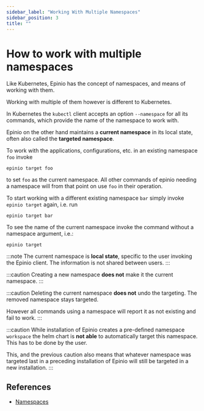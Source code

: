 ```yaml
---
sidebar_label: "Working With Multiple Namespaces"
sidebar_position: 3
title: ""
---
```


<head>
  <link rel="canonical" href="https://docs.epinio.io/howtos/use-develop/namespaces"/>
</head>

# How to work with multiple namespaces

Like Kubernetes, Epinio has the concept of namespaces, and means of working with them.

Working with multiple of them however is different to Kubernetes.

In Kubernetes the `kubectl` client accepts an option `--namespace` for all its commands,
which provide the name of the namespace to work with.

Epinio on the other hand maintains a __current namespace__ in its local state, often
also called the __targeted namespace__.

To work with the applications, configurations, etc. in an existing namespace `foo`
invoke

```
epinio target foo
```

to set `foo` as the current namespace. All other commands of epinio needing
a namespace will from that point on use `foo` in their operation.

To start working with a different existing namespace `bar` simply invoke
`epinio target` again, i.e. run

```
epinio target bar
```

To see the name of the current namespace invoke the command without a namespace
argument, i.e.:

```
epinio target
```

:::note
The current namespace is __local state__, specific to the user invoking the Epinio
client. The information is not shared between users.
:::

:::caution
Creating a new namespace __does not__ make it the current namespace.
:::

:::caution
Deleting the current namespace __does not__ undo the targeting.
The removed namespace stays targeted.

However all commands using a namespace will report it as not existing
and fail to work.
:::

:::caution
While installation of Epinio creates a pre-defined namespace `workspace` the helm chart
is __not able__ to automatically target this namespace. This has to be done by the user.

This, and the previous caution also means that whatever namespace was targeted last in
a preceding installation of Epinio will still be targeted in a new installation.
:::

## References

  - [Namespaces](../../references/namespaces.md)
